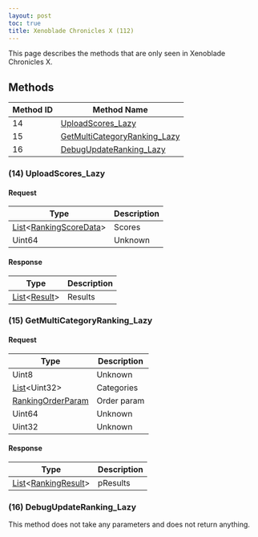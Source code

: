 ```yaml
---
layout: post
toc: true
title: Xenoblade Chronicles X (112)
---
```


This page describes the methods that are only seen in Xenoblade Chronicles X.

## Methods

| Method ID | Method Name                                                     |
|-----------|-----------------------------------------------------------------|
| 14        | [UploadScores_Lazy](14-uploadscores_lazy)                       |
| 15        | [GetMultiCategoryRanking_Lazy](15-getmulticategoryranking_lazy) |
| 16        | [DebugUpdateRanking_Lazy](16-debugupdateranking_lazy)           |

### (14) UploadScores_Lazy
#### Request

| Type                                                                                     | Description |
|------------------------------------------------------------------------------------------|-------------|
| [List]&lt;[RankingScoreData](/docs/nex/protocols/ranking#rankingscoredata-structure)&gt; | Scores      |
| Uint64                                                                                   | Unknown     |

#### Response

| Type                   | Description |
|------------------------|-------------|
| [List]&lt;[Result]&gt; | Results     |

### (15) GetMultiCategoryRanking_Lazy
#### Request

| Type                                                                         | Description |
|------------------------------------------------------------------------------|-------------|
| Uint8                                                                        | Unknown     |
| [List]&lt;Uint32&gt;                                                         | Categories  |
| [RankingOrderParam](/docs/nex/protocols/ranking#rankingorderparam-structure) | Order param |
| Uint64                                                                       | Unknown     |
| Uint32                                                                       | Unknown     |

#### Response

| Type                                                                               | Description |
|------------------------------------------------------------------------------------|-------------|
| [List]&lt;[RankingResult](/docs/nex/protocols/ranking#rankingresult-structure)&gt; | pResults    |

### (16) DebugUpdateRanking_Lazy
This method does not take any parameters and does not return anything.

[Result]: /docs/nex/types#result
[List]: /docs/nex/types#list
